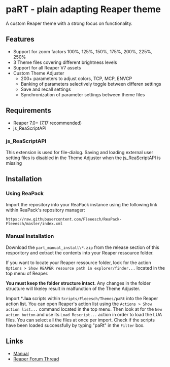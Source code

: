 # paRT - plain adapting Reaper theme

A custom Reaper theme with a strong focus on functionality.

## Features

- Support for zoom factors 100%, 125%, 150%, 175%, 200%, 225%, 250%
- 3 Theme files covering different brightness levels
- Support for all Reaper V7 assets
- Custom Theme Adjuster
    - 200+ parameters to adjust colors, TCP, MCP, ENVCP
    - Banking of parameters selectively toggle between differen settings
    - Save and recall settings
    - Synchronization of parameter settings between theme files

## Requirements

- Reaper 7.0+ (7.17 recommended)
- js_ReaScriptAPI

### js_ReaScriptAPI
This extension is used for file-dialog. Saving and loading external user setting files is disabled in the Theme Adjuster when the js_ReaScriptAPI is missing

## Installation

### Using ReaPack

Import the repository into your ReaPack instance using the following link within ReaPack's repository manager:

`https://raw.githubusercontent.com/Fleeesch/ReaPack-Fleeesch/master/index.xml`

### Manual Installation

Download the `part_manual_install\*.zip` from the release section of this resporitory and extract the contents into your Reaper ressource folder.

If you want to locate your Reaper ressource folder, look for the action `Options > Show REAPER resource path in explorer/finder...` located in the top menu of Reaper.

**You must keep the folder structure intact.** Any changes in the folder structure will likeley result in malfunction of the Theme Adjuster.

Import ***.lua** scripts within `Scripts/Fleeesch/Themes/paRt` into the Reaper action list. You can open Reaper's action list using the `Actions > Show action list...` command located in the top menu. Then look at for the `New action button` and use its `Load Rescript...` action in order to load the LUA files. You can select all the files at once per import. Check if the scripts have been loaded successfully by typing "paRt" in the `Filter` box.

## Links

- [Manual](doc/part_documentation.adoc)
- [Reaper Forum Thread](https://forum.cockos.com/showthread.php?t=282545)
